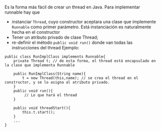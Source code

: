 Es la forma más fácil de crear un thread en Java.
Para implementar runnable hay que 
- instanciar `Thread`, cuyo constructor aceptara una clase que implemente `Runnable` como primer parámetro. Está instanciación es naturalmente hecha en el constructor
- Tener un atributo privado de clase Thread;
- re-definir el método `public void run()` donde van todas las instrucciones del thread
Ejemplo: 
```
public class RunImplClass implements Runnable{
    private Thread t; // de esta forma, el thread está encapsulado en la clase que implementa Runnable
    
    public RunImplClass(String name){
        t = new Thread(this,name); // se crea el thread en el constructor, y se lo asigna al atributo privado.
    }
    public void run(){
		 // Lo que hará el thread
    }
    
    public void threadStart(){
        this.t.start();    
    }
    ...
}
```
